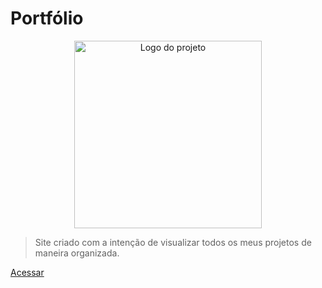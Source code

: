 # Portfólio

<p align="center">
  <img alt="Logo do projeto" width="300px" src="https://devjef.github.io/projects/src/img/octocat2.png" />
</p>

> Site criado com a intenção de visualizar todos os meus projetos de maneira organizada.

[Acessar](https://devjef.github.io/projects/)
